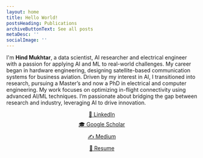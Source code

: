 ```yaml
---
layout: home
title: Hello World!
postsHeading: Publications 
archiveButtonText: See all posts
metaDesc: ''
socialImage: ''
---
```


I'm **Hind Mukhtar**, a data scientist, AI researcher and electrical engineer with a passion for applying AI and ML to real-world challenges. My career began in hardware engineering, designing satellite-based communication systems for business aviation. Driven by my interest in AI, I transitioned into research, pursuing a Master’s and now a PhD in electrical and computer engineering. My work focuses on optimizing in-flight connectivity using advanced AI/ML techniques. I’m passionate about bridging the gap between research and industry, leveraging AI to drive innovation.

<div style="text-align: center;">

<ul class="[ find-me__list ] [ sf-flow pad-top-300 ]" style="list-style: none; padding: 0;">
  <li class="find-me__item" style="margin-bottom: 0.5rem;">
    <a href="https://www.linkedin.com/in/hind-mukhtar/" target="_blank" rel="noopener noreferrer" class="find-me__link">💼 LinkedIn</a>
  </li>
  <li class="find-me__item" style="margin-bottom: 0.5rem;">
    <a href="https://scholar.google.ca/citations?view_op=list_works&hl=en&hl=en&user=8dFO4tsAAAAJ" target="_blank" rel="noopener noreferrer" class="find-me__link">🎓 Google Scholar</a>
  </li>
  <li class="find-me__item" style="margin-bottom: 0.5rem;">
    <a href="https://medium.com/@hind.mukhtar" target="_blank" rel="noopener noreferrer" class="find-me__link">✍️ Medium</a>
  </li>
  <li class="find-me__item" style="margin-bottom: 0.5rem;">
    <a href="/images/HindMukhtar-Resume.pdf" target="_blank" rel="noopener noreferrer" class="find-me__link">📄  Resume</a>
  </li>
</ul>

</div>